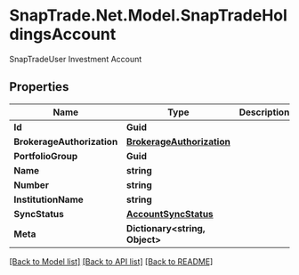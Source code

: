 # SnapTrade.Net.Model.SnapTradeHoldingsAccount
SnapTradeUser Investment Account

## Properties

Name | Type | Description | Notes
------------ | ------------- | ------------- | -------------
**Id** | **Guid** |  | [optional] 
**BrokerageAuthorization** | [**BrokerageAuthorization**](BrokerageAuthorization.md) |  | [optional] 
**PortfolioGroup** | **Guid** |  | [optional] 
**Name** | **string** |  | [optional] 
**Number** | **string** |  | [optional] 
**InstitutionName** | **string** |  | [optional] 
**SyncStatus** | [**AccountSyncStatus**](AccountSyncStatus.md) |  | [optional] 
**Meta** | **Dictionary&lt;string, Object&gt;** |  | [optional] 

[[Back to Model list]](../README.md#documentation-for-models) [[Back to API list]](../README.md#documentation-for-api-endpoints) [[Back to README]](../README.md)

